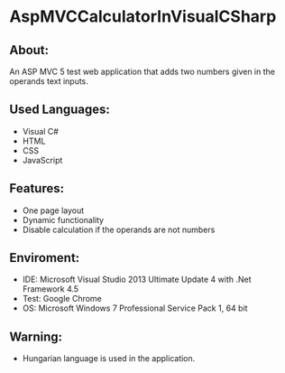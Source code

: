 # AspMVCCalculatorInVisualCSharp


About:
------
An ASP MVC 5 test web application that adds two numbers given in the operands text inputs.


Used Languages:
---------------
- Visual C#
- HTML
- CSS
- JavaScript


Features:
---------
- One page layout
- Dynamic functionality
- Disable calculation if the operands are not numbers


Enviroment:
-----------
- IDE: Microsoft Visual Studio 2013 Ultimate Update 4 with .Net Framework 4.5
- Test: Google Chrome
- OS: Microsoft Windows 7 Professional Service Pack 1, 64 bit


Warning:
--------
- Hungarian language is used in the application.
